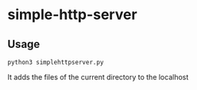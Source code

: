 # simple-http-server

## Usage
```
python3 simplehttpserver.py
```
It adds the files of the current directory to the localhost
